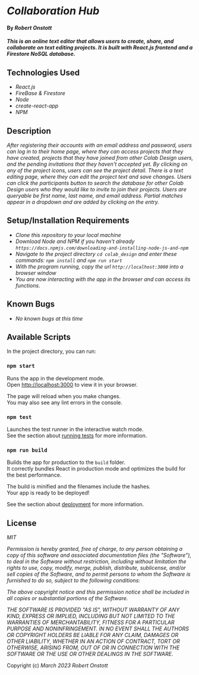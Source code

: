 # _Collaboration Hub_

#### By _**Robert Onstott**_

#### _This is an online text editor that allows users to create, share, and collaborate on text editing projects. It is built with React.js frontend and a Firestore NoSQL database._

## Technologies Used

* _React.js_
* _FireBase & Firestore_
* _Node_
* _create-react-app_
* _NPM_

## Description

_After registering their accounts with an email address and password, users can log in to their home page, where they can access projects that they have created, projects that they have joined from other Colab Design users, and the pending invitations that they haven't accepted yet. By clicking on any of the project icons, users can see the project detail. There is a text editing page, where they can edit the project text and save changes. Users can click the participants button to search the database for other Colab Design users who they would like to invite to join their projects. Users are queryable be first name, last name, and email address. Partial matches appear in a dropdown and are added by clicking on the entry._

## Setup/Installation Requirements

* _Clone this repository to your local machine_
* _Download Node and NPM if you haven't already `https://docs.npmjs.com/downloading-and-installing-node-js-and-npm`_
* _Navigate to the project directory `cd colab_design` and enter these commands: `npm install` and `npm run start`_
* _With the program running, copy the url `http://localhost:3000` into a browser window_
* _You are now interacting with the app in the browser and can access its functions._

## Known Bugs

* _No known bugs at this time_

## Available Scripts

In the project directory, you can run:

### `npm start`

Runs the app in the development mode.\
Open [http://localhost:3000](http://localhost:3000) to view it in your browser.

The page will reload when you make changes.\
You may also see any lint errors in the console.

### `npm test`

Launches the test runner in the interactive watch mode.\
See the section about [running tests](https://facebook.github.io/create-react-app/docs/running-tests) for more information.

### `npm run build`

Builds the app for production to the `build` folder.\
It correctly bundles React in production mode and optimizes the build for the best performance.

The build is minified and the filenames include the hashes.\
Your app is ready to be deployed!

See the section about [deployment](https://facebook.github.io/create-react-app/docs/deployment) for more information.

## License

_MIT_

_Permission is hereby granted, free of charge, to any person obtaining a copy of this software and associated documentation files (the "Software"), to deal in the Software without restriction, including without limitation the rights to use, copy, modify, merge, publish, distribute, sublicense, and/or sell copies of the Software, and to permit persons to whom the Software is furnished to do so, subject to the following conditions:_

_The above copyright notice and this permission notice shall be included in all copies or substantial portions of the Software._

_THE SOFTWARE IS PROVIDED "AS IS", WITHOUT WARRANTY OF ANY KIND, EXPRESS OR IMPLIED, INCLUDING BUT NOT LIMITED TO THE WARRANTIES OF MERCHANTABILITY, FITNESS FOR A PARTICULAR PURPOSE AND NONINFRINGEMENT. IN NO EVENT SHALL THE AUTHORS OR COPYRIGHT HOLDERS BE LIABLE FOR ANY CLAIM, DAMAGES OR OTHER LIABILITY, WHETHER IN AN ACTION OF CONTRACT, TORT OR OTHERWISE, ARISING FROM, OUT OF OR IN CONNECTION WITH THE SOFTWARE OR THE USE OR OTHER DEALINGS IN THE SOFTWARE._

Copyright (c) _March 2023_ _Robert Onstott_
